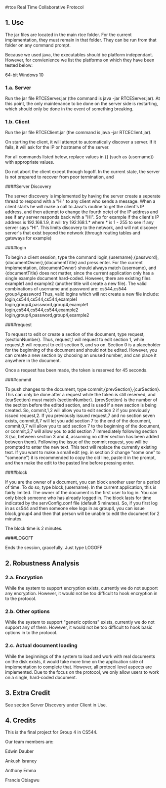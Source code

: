 #rtce
Real Time Collaborative Protocol

## 1. Use

The jar files are located in the main rtce folder.  For the current implementation, they must remain in that folder.
They can be run from that folder on any command prompt.

Because we used java, the executables should be platform independant.  However, for convienience we list the platforms on which they have been tested below:

64-bit Windows 10

### 1.a. Server

Run the jar file RTCEServer.jar (the command is java -jar RTCEServer.jar).  At this point, the only maintenance to be done on the server side is restarting, which should only be done in the event of something breaking.

### 1.b. Client 

Run the jar file RTCEClient.jar (the command is java -jar RTCEClient.jar).

On starting the client, it will attempt to automatically discover a server.  If it fails, it will ask for the IP or hostname of the server.

For all commands listed below, replace values in {} (such as {username}) with appropriate values.

Do not abort the client except through logoff.  In the current state, the server is not prepared to recover from poor termination, and 

####Server Discovery

The server discovery is implemented by having the server create a seperate thread to respond with a 
"HI" to any client who sends a message.    When a client starts he will make a call to Java's routine
to get the client's IP address, and then attempt to change the fourth octet of the IP address and see
if any server responds back with a "HI".   So for example if the client's IP address is 192.168.1.9, it will
try 192.168.1.* where * is 1 - 255 to see if any server says "HI".    This limits discovery to the network, and will not discover server's that exist beyond the network (through routing tables and gateways for example)  

####login

To begin a client session, type the command login,{username},{password},{documentOwner},{documentTitle} and press enter.
For the current implementation, {documentOwner} should always match {username}, and {documentTitle} does not matter, since the current application only has a single example document hard-coded.  However, there are existing files example1 and example2 (another title will create a new file).
The valid combinations of username and password are:
cs544,cs544
group4,password
Thus, valid logins which will not create a new file include:
login,cs544,cs544,cs544,example1
login,group4,password,group4,example1
login,cs544,cs544,cs544,example2
login,group4,password,group4,example2

####request

To request to edit or create a section of the document, type request,{sectionNumber}.  Thus, request,1 will request to edit section 1, while request,5 will request to edit section 5, and so on.  Section 0 is a placeholder for the beginning of the document and should not be edited.  However, you can create a new section by choosing an unused number, and can place it anywhere in the document.

Once a request has been made, the token is reserved for 45 seconds.

####commit

To push changes to the document, type commit,{prevSection},{curSection}.  This can only be done after a request while the token is still reserved, and {curSection} must match {sectionNumber}.  {prevSection} is the number of the section before the edited section, and is used if a new section is being created.  So, commit,1,2 will allow you to edit section 2 if you previously issued request,2.  If you previously issued request,7 and no section seven exists, commit,6,7 will let you add section 7 to the end of the document, commit,0,7 will allow you to add section 7 to the beginning of the document, or commit,3,7 will allow you to add section 7 immediately following section 3 (so, between section 3 and 4, assuming no other section has been added between them).
Following the issue of the commit request, you will be prompted to enter the new text.  This text will replace the currently existing text.  If you want to make a small edit (eg. in section 2 change "some one" to "someone") it is recommended to copy the old line, paste it in the prompt, and then make the edit to the pasted line before pressing enter.

####block

If you are the owner of a document, you can block another user for a period of time.  To do so, type block,{username}.  In the current application, this is fairly limited.  The owner of the document is the first user to log in.  You can only block someone who has already logged in.  The block lasts for time indicated by the servConfig.conf file (default 5 minutes).  So, if you first log in as cs544 and then someone else logs in as group4, you can issue block,group4 and then that person will be unable to edit the document for 2 minutes.

The block time is 2 minutes.

####LOGOFF

Ends the session, gracefully. Just type LOGOFF

## 2. Robustness Analysis

### 2.a. Encryption

While the system to support encryption exists, currently we do not support any encryption.  However, it would not be too difficult to hook encryption in to the protocol.

### 2.b. Other options

While the system to support "generic options" exists, currently we do not support any of them.  However, it would not be too difficult to hook basic options in to the protocol.

### 2.c. Actual document loading

While the beginnings of the system to load and work with real documents on the disk exists, it would take more time on the application side of implementation to complete that.  However, all protocol level aspects are implemented.  Due to the focus on the protocol, we only allow users to work on a single, hard-coded document.

## 3. Extra Credit

See section Server Discovery under Client in Use.

## 4. Credits

This is the final project for Group 4 in CS544.


Our team members are:

Edwin Dauber

Ankush Israney

Anthony Emma

Francis Obiagwu